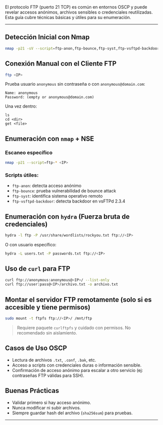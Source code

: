 El protocolo FTP (puerto 21 TCP) es común en entornos OSCP y puede revelar accesos anónimos, archivos sensibles o credenciales reutilizadas. Esta guía cubre técnicas básicas y útiles para su enumeración.

---

## Detección Inicial con Nmap

```bash
nmap -p21 -sV --script=ftp-anon,ftp-bounce,ftp-syst,ftp-vsftpd-backdoor <IP>
```

## Conexión Manual con el Cliente FTP

```bash
ftp <IP>
```

Prueba usuario `anonymous` sin contraseña o con `anonymous@domain.com`:

```text
Name: anonymous
Password: (empty or anonymous@domain.com)
```

Una vez dentro:

```ftp
ls
cd <dir>
get <file>
```

## Enumeración con `nmap` + NSE

### Escaneo específico
```bash
nmap -p21 --script=ftp-* <IP>
```

### Scripts útiles:
- `ftp-anon`: detecta acceso anónimo
- `ftp-bounce`: prueba vulnerabilidad de bounce attack
- `ftp-syst`: identifica sistema operativo remoto
- `ftp-vsftpd-backdoor`: detecta backdoor en vsFTPd 2.3.4

## Enumeración con `hydra` (Fuerza bruta de credenciales)

```bash
hydra -l ftp -P /usr/share/wordlists/rockyou.txt ftp://<IP>
```

O con usuario específico:
```bash
hydra -L users.txt -P passwords.txt ftp://<IP>
```

## Uso de `curl` para FTP

```bash
curl ftp://anonymous:anonymous@<IP>/ --list-only
curl ftp://user:pass@<IP>/archivo.txt -o archivo.txt
```

## Montar el servidor FTP remotamente (solo si es accesible y tiene permisos)

```bash
sudo mount -t ftpfs ftp://<IP>/ /mnt/ftp
```

> Requiere paquete `curlftpfs` y cuidado con permisos. No recomendado sin aislamiento.

## Casos de Uso OSCP

- Lectura de archivos `.txt`, `.conf`, `.bak`, etc.
- Acceso a scripts con credenciales duras o información sensible.
- Confirmación de acceso anónimo para escalar a otro servicio (ej: contraseñas FTP válidas para SSH).

## Buenas Prácticas

- Validar primero si hay acceso anónimo.
- Nunca modificar ni subir archivos.
- Siempre guardar hash del archivo (`sha256sum`) para pruebas.

---

